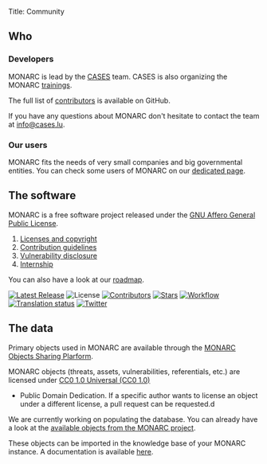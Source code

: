 Title: Community


## Who

### Developers

MONARC is lead by the [CASES](https://www.cases.lu) team.
CASES is also organizing the MONARC [trainings](/trainings).

The full list of
[contributors](https://github.com/monarc-project/MonarcAppFO/blob/master/AUTHORS)
is available on GitHub.

If you have any questions about MONARC don't hesitate to contact the team at
[info@cases.lu](mailto:info@cases.lu).

### Our users

MONARC fits the needs of very small companies and big governmental entities.
You can check some users of MONARC on our [dedicated page](/community/users).


## The software

MONARC is a free software project released under the
[GNU Affero General Public License](https://www.gnu.org/licenses/agpl-3.0.html).


1. [Licenses and copyright](/community/licenses-and-copyright)
2. [Contribution guidelines](/community/contribution-guidelines)
3. [Vulnerability disclosure](/community/vulnerability-disclosure)
4. [Internship](/internship)

You can also have a look at our [roadmap](https://github.com/monarc-project/MonarcAppFO/wiki/Roadmap).

[![Latest Release](https://img.shields.io/github/release/monarc-project/MonarcAppFO.svg?style=flat-square)](https://github.com/monarc-project/MonarcAppFO/releases/latest)
![License](https://img.shields.io/github/license/monarc-project/MonarcAppFO.svg?style=flat-square)
[![Contributors](https://img.shields.io/github/contributors/monarc-project/MonarcAppFO.svg?style=flat-square)](https://github.com/monarc-project/MonarcAppFO/graphs/contributors)
[![Stars](https://img.shields.io/github/stars/monarc-project/MonarcAppFO.svg?style=flat-square)](https://github.com/monarc-project/MonarcAppFO/stargazers)
[![Workflow](https://github.com/monarc-project/MonarcAppFO/workflows/build/badge.svg)](https://github.com/monarc-project/MonarcAppFO/actions?query=build)
[![Translation status](https://translate.monarc.lu/widgets/monarc/-/svg-badge.svg)](https://translate.monarc.lu/engage/monarc/)
[![Twitter](https://img.shields.io/twitter/follow/MONARCProject.svg?style=social&label=Follow)](https://twitter.com/MONARCproject)

## The data

Primary objects used in MONARC are available through
the [MONARC Objects Sharing Plarform](https://objects.monarc.lu).

MONARC objects (threats, assets, vulnerabilities, referentials, etc.) are
licensed under
[CC0 1.0 Universal (CC0 1.0)](https://creativecommons.org/publicdomain/zero/1.0/)
- Public Domain Dedication.
If a specific author wants to license an object under a different license,
a pull request can be requested.d

We are currently working on populating the database.
You can already have a look at the
[available objects from the MONARC project](https://objects.monarc.lu/organization/MONARC).

These objects can be imported in the knowledge base of your MONARC instance.
A documentation is available [here](/documentation/MOSP-documentation/).
